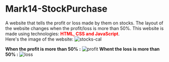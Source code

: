 # Mark14-StockPurchase
A website that tells the profit or loss made by them on stocks. 
The layout of the website changes when the profit/loss is more than 50%. 
This website is made using technologies: <strong style="color:red;">HTML, CSS and JavaScript</strong>.<br>
Here's the image of the website:
![stocks-cal](https://user-images.githubusercontent.com/97881261/192104359-d4fd1a70-9414-4d09-bff7-1d80da1e47a8.png)

<strong>When the profit is more than 50% :</strong>
  ![profit](https://user-images.githubusercontent.com/97881261/192105793-4a0a6cdc-b37c-477a-a275-0eb52079573c.png)
 <strong>Whent the loss is more than 50% :</strong>
 ![loss](https://user-images.githubusercontent.com/97881261/192105826-4a71d68b-8396-46c6-9614-152d766c06eb.png)

